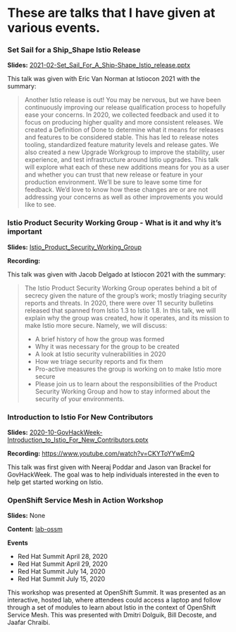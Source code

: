 ---
---

# These are talks that I have given at various events. 

### Set Sail for a Ship_Shape Istio Release

**Slides:**
[2021-02-Set_Sail_For_A_Ship-Shape_Istio_release.pptx](https://github.com/brian-avery/publications/edit/master/talks/2021-02-Set_Sail_For_A_Ship-Shape_Istio_release.pptx)

This talk was given with Eric Van Norman at Istiocon 2021 with the summary:

> Another Istio release is out! You may be nervous, but we have been continuously improving our release qualification process to hopefully ease your concerns. In 2020, we collected feedback and used it to focus on producing higher quality and more consistent releases. We created a Definition of Done to determine what it means for releases and features to be considered stable. This has led to release notes tooling, standardized feature maturity levels and release gates. We also created a new Upgrade Workgroup to improve the stability, user experience, and test infrastructure around Istio upgrades. This talk will explore what each of these new additions means for you as a user and whether you can trust that new release or feature in your production environment. We’ll be sure to leave some time for feedback. We’d love to know how these changes are or are not addressing your concerns as well as other improvements you would like to see.

### Istio Product Security Working Group - What is it and why it’s important

**Slides:** [Istio_Product_Security_Working_Group](https://github.com/brian-avery/publications/edit/master/talks/2021-02-Istio_Product_Security_Working_Group-What_It_is_And_Why_its_Important.pptx)

**Recording:**

This talk was given with Jacob Delgado at Istiocon 2021 with the summary: 

> The Istio Product Security Working Group operates behind a bit of secrecy given the nature of the group’s work; mostly triaging security reports and threats. In 2020, there were over 11 security bulletins released that spanned from Istio 1.3 to Istio 1.8. In this talk, we will explain why the group was created, how it operates, and its mission to make Istio more secure.
> Namely, we will discuss:
> * A brief history of how the group was formed
> * Why it was necessary for the group to be created
> * A look at Istio security vulnerabilities in 2020
> * How we triage security reports and fix them
> * Pro-active measures the group is working on to make Istio more secure
> * Please join us to learn about the responsibilities of the Product Security Working Group and how to stay informed about the security of your environments.

### Introduction to Istio For New Contributors

**Slides:** [2020-10-GovHackWeek-Introduction_to_Istio_For_New_Contributors.pptx](https://github.com/brian-avery/publications/edit/master/talks/2020-10-GovHackWeek-Introduction_to_Istio_For_New_Contributors.pptx)

**Recording:** https://www.youtube.com/watch?v=CKYToYYwEmQ

This talk was first given with Neeraj Poddar and Jason van Brackel for GovHackWeek. The goal was to help individuals interested in the even to help get started working on Istio. 

### OpenShift Service Mesh in Action Workshop
**Slides:** None

**Content:** [lab-ossm](https://github.com/brian-avery/lab-ossm)

**Events**

- Red Hat Summit April 28, 2020
- Red Hat Summit April 29, 2020
- Red Hat Summit July 14, 2020
- Red Hat Summit July 15, 2020

This workshop was presented at OpenShift Summit. It was presented as an interactive, hosted lab, where attendees could access a laptop and follow through a set of modules to learn about Istio in the context of OpenShift Service Mesh. This was presented with Dmitri Dolguik, Bill Decoste, and Jaafar Chraibi.


